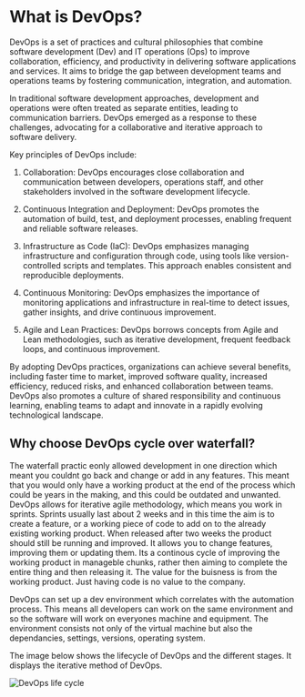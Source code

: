 # What is DevOps?

DevOps is a set of practices and cultural philosophies that combine software development (Dev) and IT operations (Ops) to improve collaboration, efficiency, and productivity in delivering software applications and services. It aims to bridge the gap between development teams and operations teams by fostering communication, integration, and automation.

In traditional software development approaches, development and operations were often treated as separate entities, leading to communication barriers. DevOps emerged as a response to these challenges, advocating for a collaborative and iterative approach to software delivery.

Key principles of DevOps include:

1. Collaboration: DevOps encourages close collaboration and communication between developers, operations staff, and other stakeholders involved in the software development lifecycle.

2. Continuous Integration and Deployment: DevOps promotes the automation of build, test, and deployment processes, enabling frequent and reliable software releases.

3. Infrastructure as Code (IaC): DevOps emphasizes managing infrastructure and configuration through code, using tools like version-controlled scripts and templates. This approach enables consistent and reproducible deployments.

4. Continuous Monitoring: DevOps emphasizes the importance of monitoring applications and infrastructure in real-time to detect issues, gather insights, and drive continuous improvement.

5. Agile and Lean Practices: DevOps borrows concepts from Agile and Lean methodologies, such as iterative development, frequent feedback loops, and continuous improvement.

By adopting DevOps practices, organizations can achieve several benefits, including faster time to market, improved software quality, increased efficiency, reduced risks, and enhanced collaboration between teams. DevOps also promotes a culture of shared responsibility and continuous learning, enabling teams to adapt and innovate in a rapidly evolving technological landscape.

## Why choose DevOps cycle over waterfall?

The waterfall practic eonly allowed development in one direction which meant you couldnt go back and change or add in any features. This meant that you would only have a working product at the end of the process which could be years in the making, and this could be outdated and unwanted. DevOps allows for iterative agile methodology, which means you work in sprints. Sprints usually last about 2 weeks and in this time the aim is to create a feature, or a working piece of code to add on to the already existing working product. When released after two weeks the product should still be running and improved. It allows you to change features, improving them or updating them. Its a continous cycle of improving the working product in manageble chunks, rather then aiming to complete the entire thing and then releasing it. The value for the buisness is from the working product. Just having code is no value to the company.

DevOps can set up a dev environment which correlates with the automation process. This means all developers can work on the same environment and so the software will work on everyones machine and equipment. The environment consists not only of the virtual machine but also the dependancies, settings, versions, operating system.

The image below shows the lifecycle of DevOps and the different stages. It displays the iterative method of DevOps.

![DevOps life cycle](img/devops_cycle.png)